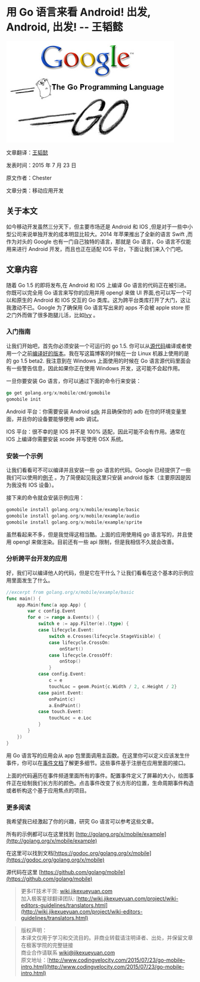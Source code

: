 # 用 Go 语言来看 Android! 出发, Android, 出发!     -- 王韬懿

![01](images/go-01.jpg)

文章翻译：[王韬懿](https://github.com/noprom)

发表时间：2015 年 7 月 23 日

原文作者：Chester

文章分类：移动应用开发

## 关于本文

如今移动开发虽然三分天下，但主要市场还是 Android 和 IOS ,但是对于一些中小型公司来说单独开发的成本明显比较大。2014 年苹果推出了全新的语言 Swift ,而作为对头的 Google 也有一门自己独特的语言，那就是 Go 语言，Go 语言不仅能用来进行 Android 开发，而且也正在适配 IOS 平台，下面让我们来入个门吧。

## 文章内容

随着 Go 1.5 的即将发布,在 Android 和 IOS 上编译 Go 语言的代码正在被引进。你既可以完全用 Go 语言来写你的应用并用 opengl 来做 UI 界面,也可以写一个可以和原生的 Android 和 IOS 交互的 Go 类库。这为跨平台类库打开了大门，这让我激动不已。Google 为了确保用 Go 语言写出来的 apps 不会被 apple store 拒之门外而做了很多跑腿儿活，比如[Ivy](https://itunes.apple.com/us/app/ivy-big-number-calculator/id1012116478?mt=8) 。

### 入门指南

让我们开始吧，首先你必须安装一个可运行的 go 1.5. 你可以从[源代码](https://golang.org/doc/install/source)编译或者使用一个之前[编译好的版本](https://golang.org/dl/)。我在写这篇博客的时候在一台 Linux 机器上使用的是 的 go 1.5 beta2. 我注意到在 Windows 上面使用的时候在 Go 语言源代码里面会有一些警告信息，因此如果你正在使用 Windows 开发，这可能不会起作用。

一旦你要安装 Go 语言，你可以通过下面的命令行来安装：

```go
go get golang.org/x/mobile/cmd/gomobile
gomobile init
```

Android 平台：你需要安装 Android [sdk](https://developer.android.com/sdk/installing/index.html?pkg=tools) 并且确保你的 adb 在你的环境变量里面，并且你的设备要能够使用 adb 调试。

IOS 平台：很不幸的是 IOS 并不是 100% 适配，因此可能不会有作用。通常在 IOS 上编译你需要安装 xcode 并写使用 OSX 系统。

### 安装一个示例

让我们看看可不可以编译并且安装一些 go 语言的代码。Google 已经提供了一些我们可以使用的[例子](https://godoc.org/golang.org/x/mobile/example) 。为了简便起见我这里只安装 android 版本（主要原因是因为我没有 IOS 设备）。

接下来的命令就会安装示例应用：

```go
gomobile install golang.org/x/mobile/example/basic
gomobile install golang.org/x/mobile/example/audio
gomobile install golang.org/x/mobile/example/sprite 
```   

虽然看起来不多，但是我觉得这相当酷。上面的应用使用纯 go 语言写的，并且使用 opengl 来做渲染。目前还有一些 api 限制，但是我相信不久就会改善。

### 分析跨平台开发的应用

好，我们可以编译他人的代码，但是它在干什么？让我们看看在这个基本的示例应用里面发生了什么。

```go
//excerpt from golang.org/x/mobile/example/basic
func main() {
    app.Main(func(a app.App) {
        var c config.Event
        for e := range a.Events() {
            switch e := app.Filter(e).(type) {
            case lifecycle.Event:
                switch e.Crosses(lifecycle.StageVisible) {
                case lifecycle.CrossOn:
                    onStart()
                case lifecycle.CrossOff:
                    onStop()
                }
            case config.Event:
                c = e
                touchLoc = geom.Point{c.Width / 2, c.Height / 2}
            case paint.Event:
                onPaint(c)
                a.EndPaint()
            case touch.Event:
                touchLoc = e.Loc
            }
        }
    })
}
```

用 Go 语言写的应用会从 app 包里面调用主函数。在这里你可以定义应该发生什事件，你可以在[事件文档](https://godoc.org/golang.org/x/mobile/event)了解更多细节。这些事件基于注册在应用里面的接口。

上面的代码遍历在事件频道里面所有的事件。配置事件定义了屏幕的大小，绘图事件正在绘制我们长方形的颜色。点击事件改变了长方形的位置，生命周期事件构造或者析构这个基于应用焦点的项目。

### 更多阅读

我希望我已经激起了你的兴趣，研究 Go 语言可以参考这些文章。

所有的示例都可以在这里找到 [http://golang.org/x/mobile/example](http://golang.org/x/mobile/example)

在这里可以找到文档[https://godoc.org/golang.org/x/mobile](https://godoc.org/golang.org/x/mobile)

源代码在这里 [https://github.com/golang/mobile](https://github.com/golang/mobile)

> 更多IT技术干货: [wiki.jikexueyuan.com](wiki.jikexueyuan.com)   
> 加入极客星球翻译团队: [http://wiki.jikexueyuan.com/project/wiki-editors-guidelines/translators.html](http://wiki.jikexueyuan.com/project/wiki-editors-guidelines/translators.html)   

> 版权声明：   
> 本译文仅用于学习和交流目的。非商业转载请注明译者、出处，并保留文章在极客学院的完整链接   
> 商业合作请联系 wiki@jikexueyuan.com   
> 原文地址：[http://www.codingvelocity.com/2015/07/23/go-mobile-intro.html](http://www.codingvelocity.com/2015/07/23/go-mobile-intro.html)
